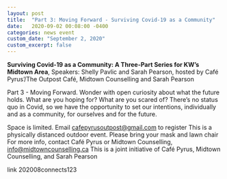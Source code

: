 ```yaml
---
layout: post
title:  "Part 3: Moving Forward - Surviving Covid-19 as a Community"
date:   2020-09-02 00:08:00 -0400
categories: news event
custom_date: "September 2, 2020"
custom_excerpt: false
---
```


**Surviving Covid-19 as a Community: A Three-Part Series for KW’s Midtown Area**, Speakers: Shelly Pavlic and Sarah Pearson, hosted by Café Pyrus’/The Outpost Café, Midtown Counselling and Sarah Pearson  

Part 3 - Moving Forward. Wonder with open curiosity about what the future holds. What are you hoping for? What are you scared of? There’s no status quo in Covid, so we have the opportunity to set our intentions, individually and as a community, for ourselves and for the future.


Space is limited. Email cafepyrusoutpost@gmail.com to register
This is a physically distanced outdoor event. Please bring your mask and lawn chair
For more info, contact Café Pyrus or Midtown Counselling, info@midtowncounselling.ca
This is a joint initiative of Café Pyrus, Midtown Counselling, and Sarah Pearson


link 202008connects123